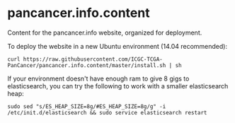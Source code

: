 pancancer.info.content
======================

Content for the pancancer.info website, organized for deployment.

To deploy the website in a new Ubuntu environment (14.04 recommended):
```
curl https://raw.githubusercontent.com/ICGC-TCGA-PanCancer/pancancer.info.content/master/install.sh | sh
```


If your environment doesn't have enough ram to give 8 gigs to elasticsearch, you can try the following to work
with a smaller elasticsearch heap:
```
sudo sed "s/ES_HEAP_SIZE=8g/#ES_HEAP_SIZE=8g/g" -i /etc/init.d/elasticsearch && sudo service elasticsearch restart
```
